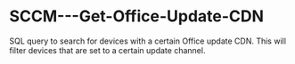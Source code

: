 # SCCM---Get-Office-Update-CDN
SQL query to search for devices with a certain Office update CDN. This will filter devices that are set to a certain update channel.
